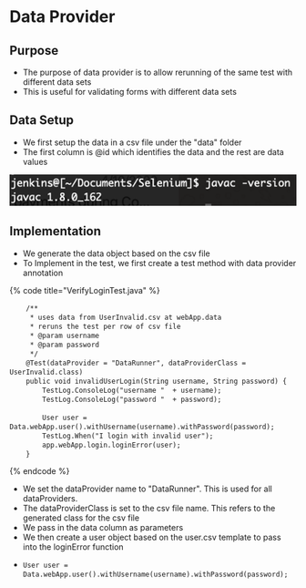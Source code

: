 # Data Provider

## Purpose

* The purpose of data provider is to allow rerunning of the same test with different data sets
* This is useful for validating forms with different data sets

## Data Setup

* We first setup the data in a csv file under the "data" folder
* The first column is @id which identifies the data and the rest are data values

![UserInvalid.csv](../.gitbook/assets/image%20%2899%29.png)

## Implementation

* We generate the data object based on the csv file
* To Implement in the test, we first create a test method with data provider annotation

{% code title="VerifyLoginTest.java" %}
```text
	/**
	 * uses data from UserInvalid.csv at webApp.data
	 * reruns the test per row of csv file
	 * @param username
	 * @param password
	 */
	@Test(dataProvider = "DataRunner", dataProviderClass = UserInvalid.class)
	public void invalidUserLogin(String username, String password) {
		TestLog.ConsoleLog("username "  + username);
		TestLog.ConsoleLog("password "  + password);

		User user = Data.webApp.user().withUsername(username).withPassword(password);
		TestLog.When("I login with invalid user");
		app.webApp.login.loginError(user);
	}
```
{% endcode %}

* We set the dataProvider name to "DataRunner". This is used for all dataProviders.
* The dataProviderClass is set to the csv file name. This refers to the generated class for the csv file
* We pass in the data column as parameters
* We then create a user object based on the user.csv template to pass into the loginError function
* ```text
  User user = Data.webApp.user().withUsername(username).withPassword(password);
  ```



